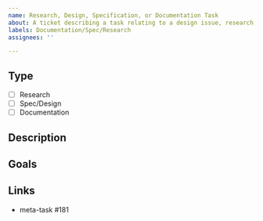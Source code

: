 ```yaml
---
name: Research, Design, Specification, or Documentation Task
about: A ticket describing a task relating to a design issue, research, or addition of documentation.
labels: Documentation/Spec/Research
assignees: ''

---
```

## Type

<!--
Is your ticket related to a specification issue, a design proposal, a research
question or adding further documentation?.

If it is a question, then probably you should be using the question template.

--- Example ---

- [x] Research
- [ ] Spec/Design
- [ ] Documentation

-->
- [ ] Research
- [ ] Spec/Design
- [ ] Documentation

## Description

<!--
A clear and concise description of what the task involves.

--- Example ---

## Description

The specification needs clarification on the type of datum used by the validator.

-->

## Goals

<!--
Describe the goals that will help you achieve the task. Use clear verbs to
describe them.

--- Example ---

## Goals

- [ ] refactor X
- [ ] add Y
- [ ] test Z
- [ ] update X
- [ ] amend Y

-->

## Links

<!--
Add other linked tasks here. Leave the meta-task in place so the task gets
mentioned on its timeline.
-->

- meta-task #181
